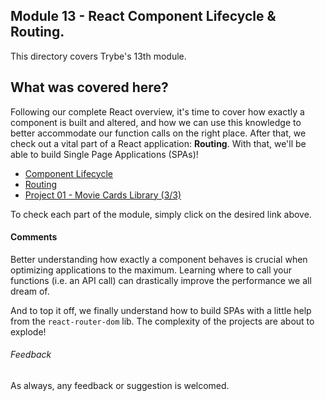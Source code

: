 ## Module 13 - React Component Lifecycle & Routing.

This directory covers Trybe's 13th module.

## What was covered here?

Following our complete React overview, it's time to cover how exactly a component is built and altered, and how we can use this knowledge to better accommodate our function calls on the right place. After that, we check out a vital part of a React application: **Routing**. With that, we'll be able to build Single Page Applications (SPAs)!

* [Component Lifecycle](./13.1_COMPONENT_LIFECYCLE)
* [Routing](./13.2_ROUTING)
* [Project 01 - Movie Cards Library (3/3)](./Project_01_CRUD_Movie_Cards)

To check each part of the module, simply click on the desired link above.

#### Comments

Better understanding how exactly a component behaves is crucial when optimizing applications to the maximum. Learning where to call your functions (i.e. an API call) can drastically improve the performance we all dream of.

And to top it off, we finally understand how to build SPAs with a little help from the `react-router-dom` lib. The complexity of the projects are about to explode!

###### Feedback

As always, any feedback or suggestion is welcomed.

